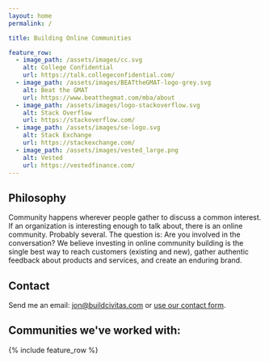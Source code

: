 ```yaml
---
layout: home
permalink: /

title: Building Online Communities

feature_row:
  - image_path: /assets/images/cc.svg
    alt: College Confidential
    url: https://talk.collegeconfidential.com/
  - image_path: /assets/images/BEATtheGMAT-logo-grey.svg
    alt: Beat the GMAT
    url: https://www.beatthegmat.com/mba/about
  - image_path: /assets/images/logo-stackoverflow.svg
    alt: Stack Overflow
    url: https://stackoverflow.com/
  - image_path: /assets/images/se-logo.svg
    alt: Stack Exchange
    url: https://stackexchange.com/
  - image_path: /assets/images/vested_large.png
    alt: Vested
    url: https://vestedfinance.com/
---
```


## Philosophy

Community happens wherever people gather to discuss a common
interest. If an organization is interesting enough to talk about,
there is an online community. Probably several. The question is: Are
you involved in the conversation? We believe investing in online
community building is the single best way to reach customers (existing
and new), gather authentic feedback about products and services, and
create an enduring brand.


## Contact

Send me an email: <a class="u-email"
href="mailto:jon@buildcivitas.com">jon@buildcivitas.com</a> or [use
our contact form](/contact/).

## Communities we've worked with:

{% include feature_row %}

